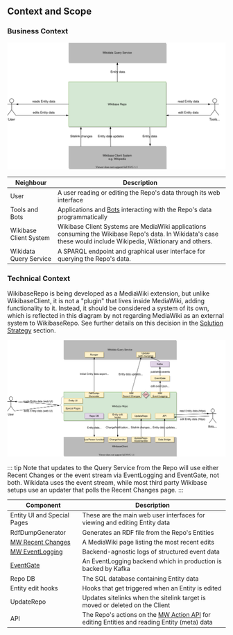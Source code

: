 ## Context and Scope

### Business Context

![Wikibase Repo business context diagram](./diagrams/03-business-context.drawio.svg)

| Neighbour              | Description                                                                                                                                                     |
| ---------------------- | --------------------------------------------------------------------------------------------------------------------------------------------------------------- |
| User                   | A user reading or editing the Repo's data through its web interface                                                                                             |
| Tools and Bots         | Applications and [Bots](https://www.mediawiki.org/wiki/Manual:Bots) interacting with the Repo's data programmatically                                           |
| Wikibase Client System | Wikibase Client Systems are MediaWiki applications consuming the Wikibase Repo's data. In Wikidata's case these would include Wikipedia, Wiktionary and others. |
| Wikidata Query Service | A SPARQL endpoint and graphical user interface for querying the Repo's data.                                                                                    |

### Technical Context

WikibaseRepo is being developed as a MediaWiki extension, but unlike WikibaseClient, it is not a "plugin" that lives inside MediaWiki, adding functionality to it. Instead, it should be considered a system of its own, which is reflected in this diagram by not regarding MediaWiki as an external system to WikibaseRepo. See further details on this decision in the [Solution Strategy](04-Solution_Strategy.md#developing-wikibase-repo-as-a-mediawiki-extension) section.

![Wikibase Repo technical context diagram](./diagrams/03-technical-context.drawio.svg)

::: tip
Note that updates to the Query Service from the Repo will use either Recent Changes or the event stream via EventLogging and EventGate, not both. Wikidata uses the event stream, while most third party Wikibase setups use an updater that polls the Recent Changes page.
:::

| Component                                                                 | Description                                                                                                                                 |
| ------------------------------------------------------------------------- | ------------------------------------------------------------------------------------------------------------------------------------------- |
| Entity UI and Special Pages                                               | These are the main web user interfaces for viewing and editing Entity data                                                                  |
| RdfDumpGenerator                                                          | Generates an RDF file from the Repo's Entities                                                                                              |
| [MW Recent Changes](https://www.mediawiki.org/wiki/Help:Recent_changes)   | A MediaWiki page listing the most recent edits                                                                                              |
| [MW EventLogging](https://www.mediawiki.org/wiki/Extension:EventLogging)  | Backend-agnostic logs of structured event data                                                                                              |
| [EventGate](https://wikitech.wikimedia.org/wiki/Event_Platform/EventGate) | An EventLogging backend which in production is backed by Kafka                                                                              |
| Repo DB                                                                   | The SQL database containing Entity data                                                                                                     |
| Entity edit hooks                                                         | Hooks that get triggered when an Entity is edited                                                                                           |
| UpdateRepo                                                                | Updates sitelinks when the sitelink target is moved or deleted on the Client                                                                |
| API                                                                       | The Repo's actions on the [MW Action API](https://www.mediawiki.org/wiki/API:Main_page) for editing Entities and reading Entity (meta) data |
